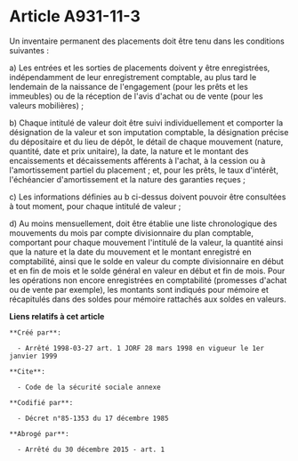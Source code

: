 # Article A931-11-3

Un inventaire permanent des placements doit être tenu dans les conditions suivantes :

a) Les entrées et les sorties de placements doivent y être enregistrées, indépendamment de leur enregistrement comptable, au
plus tard le lendemain de la naissance de l'engagement (pour les prêts et les immeubles) ou de la réception de l'avis d'achat
ou de vente (pour les valeurs mobilières) ;

b) Chaque intitulé de valeur doit être suivi individuellement et comporter la désignation de la valeur et son imputation
comptable, la désignation précise du dépositaire et du lieu de dépôt, le détail de chaque mouvement (nature, quantité, date
et prix unitaire), la date, la nature et le montant des encaissements et décaissements afférents à l'achat, à la cession ou à
l'amortissement partiel du placement ; et, pour les prêts, le taux d'intérêt, l'échéancier d'amortissement et la nature des
garanties reçues ;

c) Les informations définies au b ci-dessus doivent pouvoir être consultées à tout moment, pour chaque intitulé de valeur ;

d) Au moins mensuellement, doit être établie une liste chronologique des mouvements du mois par compte divisionnaire du plan
comptable, comportant pour chaque mouvement l'intitulé de la valeur, la quantité ainsi que la nature et la date du mouvement
et le montant enregistré en comptabilité, ainsi que le solde en valeur du compte divisionnaire en début et en fin de mois et
le solde général en valeur en début et fin de mois. Pour les opérations non encore enregistrées en comptabilité (promesses
d'achat ou de vente par exemple), les montants sont indiqués pour mémoire et récapitulés dans des soldes pour mémoire
rattachés aux soldes en valeurs.

**Liens relatifs à cet article**

	**Créé par**:

	  - Arrêté 1998-03-27 art. 1 JORF 28 mars 1998 en vigueur le 1er janvier 1999

	**Cite**:

	  - Code de la sécurité sociale annexe

	**Codifié par**:

	  - Décret n°85-1353 du 17 décembre 1985

	**Abrogé par**:

	  - Arrêté du 30 décembre 2015 - art. 1
